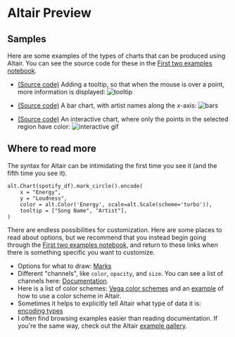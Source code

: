 # Altair Preview

## Samples

Here are some examples of the types of charts that can be produced using Altair.  You can see the source code for these in the [First two examples notebook](Week3/First-Altair-examples.ipynb).

* [(Source code)](log-curve) Adding a tooltip, so that when the mouse is over a point, more information is displayed:
![tooltip](../images/tooltip.png)

* [(Source code)](Spotify-bar) A bar chart, with artist names along the $x$-axis:
![bars](../images/bars.png)

* [(Source code)](Spotify-interactive) An interactive chart, where only the points in the selected region have color:
![interactive gif](../images/altair.gif)

## Where to read more

The syntax for Altair can be intimidating the first time you see it (and the fifth time you see it).

```
alt.Chart(spotify_df).mark_circle().encode(
    x = "Energy",
    y = "Loudness",
    color = alt.Color('Energy', scale=alt.Scale(scheme='turbo')),
    tooltip = ["Song Name", "Artist"],
)
```

There are endless possibilities for customization.  Here are some places to read about options, but we recommend that you instead begin going through the [First two examples notebook](Week3/First-Altair-examples.ipynb), and return to these links when there is something specific you want to customize.
* Options for what to draw: [Marks](https://altair-viz.github.io/user_guide/marks.html)
* Different "channels", like `color`, `opacity`, and `size`.  You can see a list of channels here: [Documentation](https://altair-viz.github.io/user_guide/encoding.html#encoding-channels).
* Here is a list of color schemes: [Vega color schemes](https://vega.github.io/vega/docs/schemes/) and an [example](https://altair-viz.github.io/user_guide/customization.html#color-schemes) of how to use a color scheme in Altair.
* Sometimes it helps to explicitly tell Altair what type of data it is: [encoding types](https://altair-viz.github.io/user_guide/encoding.html#encoding-data-types)
* I often find browsing examples easier than reading documentation.  If you're the same way, check out the Altair [example gallery](https://altair-viz.github.io/gallery/index.html).